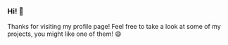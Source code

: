 ### Hi! 👋

Thanks for visiting my profile page! Feel free to take a look at some of my projects, you might like one of them! 😄
